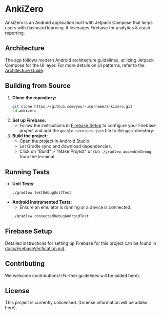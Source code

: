 # AnkiZero

AnkiZero is an Android application built with Jetpack Compose that helps users with flashcard learning. It leverages Firebase for analytics & crash reporting.

## Architecture

The app follows modern Android architecture guidelines, utilizing Jetpack Compose for the UI layer. For more details on UI patterns, refer to the [Architecture Guide](architecture_guide.md).

## Building from Source

1.  **Clone the repository:**
    ```bash
    git clone https://github.com/your-username/ankizero.git
    cd ankizero
    ```
2.  **Set up Firebase:**
    * Follow the instructions in [Firebase Setup](docs/FirebaseVerification.md) to configure your Firebase project and add the `google-services.json` file to the `app/` directory.
3.  **Build the project:**
    * Open the project in Android Studio.
    * Let Gradle sync and download dependencies.
    * Click on "Build" > "Make Project" or run `./gradlew assembleDebug` from the terminal.

## Running Tests

*   **Unit Tests:**
    ```bash
    ./gradlew testDebugUnitTest
    ```
*   **Android Instrumented Tests:**
    * Ensure an emulator is running or a device is connected.
    ```bash
    ./gradlew connectedDebugAndroidTest
    ```

## Firebase Setup

Detailed instructions for setting up Firebase for this project can be found in [docs/FirebaseVerification.md](docs/FirebaseVerification.md).

## Contributing

We welcome contributions! (Further guidelines will be added here).

## License

This project is currently unlicensed. (License information will be added here).
